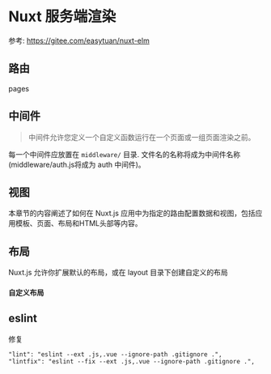 # Nuxt 服务端渲染

参考:
https://gitee.com/easytuan/nuxt-elm

## 路由
pages

## 中间件
> 中间件允许您定义一个自定义函数运行在一个页面或一组页面渲染之前。

每一个中间件应放置在 `middleware/` 目录. 文件名的名称将成为中间件名称(middleware/auth.js将成为 auth 中间件)。

## 视图
本章节的内容阐述了如何在 Nuxt.js 应用中为指定的路由配置数据和视图，包括应用模板、页面、布局和HTML头部等内容。


## 布局
Nuxt.js 允许你扩展默认的布局，或在 layout 目录下创建自定义的布局

#### 自定义布局

## eslint
修复
```
"lint": "eslint --ext .js,.vue --ignore-path .gitignore .",
"lintfix": "eslint --fix --ext .js,.vue --ignore-path .gitignore .",
```



